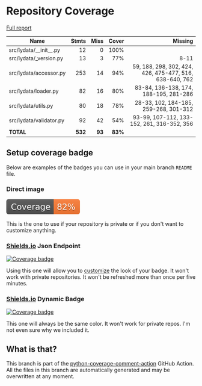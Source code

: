 # Repository Coverage

[Full report](https://htmlpreview.github.io/?https://github.com/lycosystem/lydata-package/blob/python-coverage-comment-action-data/htmlcov/index.html)

| Name                       |    Stmts |     Miss |   Cover |   Missing |
|--------------------------- | -------: | -------: | ------: | --------: |
| src/lydata/\_\_init\_\_.py |       12 |        0 |    100% |           |
| src/lydata/\_version.py    |       13 |        3 |     77% |      8-11 |
| src/lydata/accessor.py     |      253 |       14 |     94% |59, 188, 298, 302, 424, 426, 475-477, 516, 638-640, 762 |
| src/lydata/loader.py       |       82 |       16 |     80% |83-84, 136-138, 174, 188-195, 281-286 |
| src/lydata/utils.py        |       80 |       18 |     78% |28-33, 102, 184-185, 259-268, 301-312 |
| src/lydata/validator.py    |       92 |       42 |     54% |93-99, 107-112, 133-152, 261, 316-352, 356 |
|                  **TOTAL** |  **532** |   **93** | **83%** |           |


## Setup coverage badge

Below are examples of the badges you can use in your main branch `README` file.

### Direct image

[![Coverage badge](https://raw.githubusercontent.com/lycosystem/lydata-package/python-coverage-comment-action-data/badge.svg)](https://htmlpreview.github.io/?https://github.com/lycosystem/lydata-package/blob/python-coverage-comment-action-data/htmlcov/index.html)

This is the one to use if your repository is private or if you don't want to customize anything.

### [Shields.io](https://shields.io) Json Endpoint

[![Coverage badge](https://img.shields.io/endpoint?url=https://raw.githubusercontent.com/lycosystem/lydata-package/python-coverage-comment-action-data/endpoint.json)](https://htmlpreview.github.io/?https://github.com/lycosystem/lydata-package/blob/python-coverage-comment-action-data/htmlcov/index.html)

Using this one will allow you to [customize](https://shields.io/endpoint) the look of your badge.
It won't work with private repositories. It won't be refreshed more than once per five minutes.

### [Shields.io](https://shields.io) Dynamic Badge

[![Coverage badge](https://img.shields.io/badge/dynamic/json?color=brightgreen&label=coverage&query=%24.message&url=https%3A%2F%2Fraw.githubusercontent.com%2Flycosystem%2Flydata-package%2Fpython-coverage-comment-action-data%2Fendpoint.json)](https://htmlpreview.github.io/?https://github.com/lycosystem/lydata-package/blob/python-coverage-comment-action-data/htmlcov/index.html)

This one will always be the same color. It won't work for private repos. I'm not even sure why we included it.

## What is that?

This branch is part of the
[python-coverage-comment-action](https://github.com/marketplace/actions/python-coverage-comment)
GitHub Action. All the files in this branch are automatically generated and may be
overwritten at any moment.